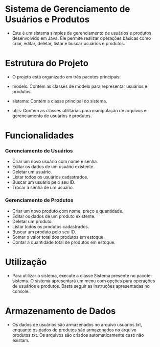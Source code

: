# Sistema de Gerenciamento de Usuários e Produtos
- Este é um sistema simples de gerenciamento de usuários e produtos desenvolvido em Java. Ele permite realizar operações básicas como criar, editar, deletar, listar e buscar usuários e produtos.

# Estrutura do Projeto
- O projeto está organizado em três pacotes principais:

- models: Contém as classes de modelo para representar usuários e produtos.
- sistema: Contém a classe principal do sistema.
- utils: Contém as classes utilitárias para manipulação de arquivos e gerenciamento de usuários e produtos.

# Funcionalidades
### Gerenciamento de Usuários
- Criar um novo usuário com nome e senha.
- Editar os dados de um usuário existente.
- Deletar um usuário.
- Listar todos os usuários cadastrados.
- Buscar um usuário pelo seu ID.
- Trocar a senha de um usuário.
### Gerenciamento de Produtos
- Criar um novo produto com nome, preço e quantidade.
- Editar os dados de um produto existente.
- Deletar um produto.
- Listar todos os produtos cadastrados.
- Buscar um produto pelo seu ID.
- Somar o valor total dos produtos em estoque.
- Contar a quantidade total de produtos em estoque.
# Utilização
- Para utilizar o sistema, execute a classe Sistema presente no pacote sistema. O sistema apresentará um menu com opções para operações de usuários e produtos. Basta seguir as instruções apresentadas no console.

# Armazenamento de Dados
- Os dados de usuários são armazenados no arquivo usuarios.txt, enquanto os dados de produtos são armazenados no arquivo produtos.txt. Os arquivos são criados automaticamente caso não existam.
